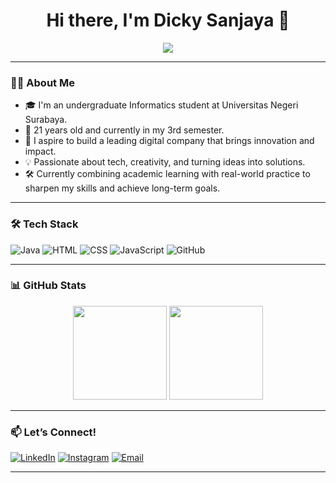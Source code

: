 <h1 align="center">Hi there, I'm Dicky Sanjaya 👋</h1>

<p align="center">
  <img src="https://readme-typing-svg.herokuapp.com?center=true&vCenter=true&width=440&lines=Welcome+to+my+profile👋🏻;Mahasiswa+Universitas+Negeri+Surabaya;Squad+Lead+of+DiginesaOfficial" />
</p>


---

### 👨‍💻 About Me

- 🎓 I'm an undergraduate Informatics student at Universitas Negeri Surabaya.
- 🎂 21 years old and currently in my 3rd semester.
- 🚀 I aspire to build a leading digital company that brings innovation and impact.
- 💡 Passionate about tech, creativity, and turning ideas into solutions.
- 🛠️ Currently combining academic learning with real-world practice to sharpen my skills and achieve long-term goals.


---

### 🛠️ Tech Stack

![Java](https://img.shields.io/badge/-Java-007396?logo=java&logoColor=white&style=flat)
![HTML](https://img.shields.io/badge/-HTML5-E34F26?logo=html5&logoColor=white&style=flat)
![CSS](https://img.shields.io/badge/-CSS3-1572B6?logo=css3&logoColor=white&style=flat)
![JavaScript](https://img.shields.io/badge/-JavaScript-F7DF1E?logo=javascript&logoColor=black&style=flat)
![GitHub](https://img.shields.io/badge/-GitHub-181717?logo=github&logoColor=white&style=flat)

---

### 📊 GitHub Stats

<p align="center">
  <img src="https://github-readme-stats.vercel.app/api?username=dickysanjaya3103&show_icons=true&theme=radical" height="150"/>
  <img src="https://github-readme-stats.vercel.app/api/top-langs/?username=dickysanjaya3103&layout=compact&theme=radical" height="150"/>
</p>

---

### 📫 Let’s Connect!

[![LinkedIn](https://img.shields.io/badge/-LinkedIn-0077B5?logo=linkedin&logoColor=white)](https://www.linkedin.com/in/dicky-sanjaya-963928369)
[![Instagram](https://img.shields.io/badge/-Instagram-E4405F?logo=instagram&logoColor=white)](https://www.instagram.com/dickysanjaayaa)
[![Email](https://img.shields.io/badge/-Email-D14836?logo=gmail&logoColor=white)](mailto:dickysanjayaputra2101@gmail.com)

---
